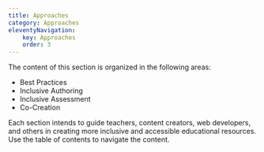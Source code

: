 ```yaml
---
title: Approaches
category: Approaches
eleventyNavigation:
    key: Approaches
    order: 3
---
```

The content of this section is organized in the following areas:

* Best Practices
* Inclusive Authoring
* Inclusive Assessment
* Co-Creation

Each section intends to guide teachers, content creators, web developers, and others in creating more inclusive and accessible educational resources. Use the table of contents to navigate the content.
